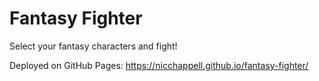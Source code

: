 # Fantasy Fighter
Select your fantasy characters and fight!

Deployed on GitHub Pages: https://nicchappell.github.io/fantasy-fighter/

